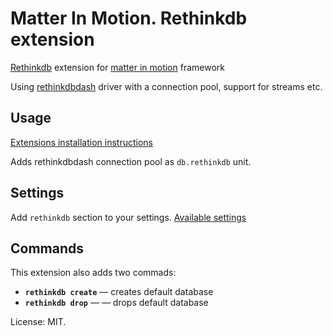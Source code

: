 # Matter In Motion. Rethinkdb extension

[Rethinkdb](https://www.rethinkdb.com) extension for [matter in motion](https://github.com/matter-in-motion/mm) framework

Using [rethinkdbdash](https://github.com/neumino/rethinkdbdash) driver with a connection pool, support for streams etc.

## Usage

[Extensions installation instructions](https://github.com/matter-in-motion/mm/blob/master/docs/extensions.md)

Adds rethinkdbdash connection pool as `db.rethinkdb` unit.

## Settings

Add `rethinkdb` section to your settings. [Available settings](https://github.com/neumino/rethinkdbdash#new-features-and-differences)

## Commands

This extension also adds two commads:

* **`rethinkdb create`** — creates default database
* **`rethinkdb drop`** — — drops default database

License: MIT.
